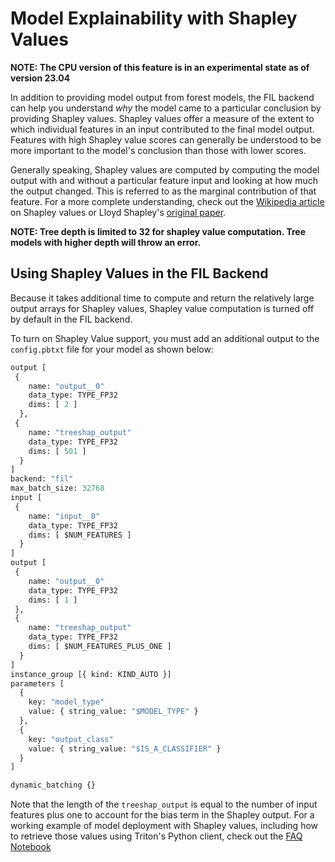 <!--
# Copyright (c) 2022, NVIDIA CORPORATION. All rights reserved.
#
# Redistribution and use in source and binary forms, with or without
# modification, are permitted provided that the following conditions
# are met:
#  * Redistributions of source code must retain the above copyright
#    notice, this list of conditions and the following disclaimer.
#  * Redistributions in binary form must reproduce the above copyright
#    notice, this list of conditions and the following disclaimer in the
#    documentation and/or other materials provided with the distribution.
#  * Neither the name of NVIDIA CORPORATION nor the names of its
#    contributors may be used to endorse or promote products derived
#    from this software without specific prior written permission.
#
# THIS SOFTWARE IS PROVIDED BY THE COPYRIGHT HOLDERS ``AS IS'' AND ANY
# EXPRESS OR IMPLIED WARRANTIES, INCLUDING, BUT NOT LIMITED TO, THE
# IMPLIED WARRANTIES OF MERCHANTABILITY AND FITNESS FOR A PARTICULAR
# PURPOSE ARE DISCLAIMED.  IN NO EVENT SHALL THE COPYRIGHT OWNER OR
# CONTRIBUTORS BE LIABLE FOR ANY DIRECT, INDIRECT, INCIDENTAL, SPECIAL,
# EXEMPLARY, OR CONSEQUENTIAL DAMAGES (INCLUDING, BUT NOT LIMITED TO,
# PROCUREMENT OF SUBSTITUTE GOODS OR SERVICES; LOSS OF USE, DATA, OR
# PROFITS; OR BUSINESS INTERRUPTION) HOWEVER CAUSED AND ON ANY THEORY
# OF LIABILITY, WHETHER IN CONTRACT, STRICT LIABILITY, OR TORT
# (INCLUDING NEGLIGENCE OR OTHERWISE) ARISING IN ANY WAY OUT OF THE USE
# OF THIS SOFTWARE, EVEN IF ADVISED OF THE POSSIBILITY OF SUCH DAMAGE.
-->

# Model Explainability with Shapley Values

**NOTE: The CPU version of this feature is in an experimental state as of version 23.04**

In addition to providing model output from forest models, the FIL backend
can help you understand *why* the model came to a particular conclusion by
providing Shapley values. Shapley values offer a measure of the extent to
which individual features in an input contributed to the final model output.
Features with high Shapley value scores can generally be understood to be more
important to the model's conclusion than those with lower scores.

Generally speaking, Shapley values are computed by computing the model output
with and without a particular feature input and looking at how much the output
changed. This is referred to as the marginal contribution of that
feature. For a more complete understanding, check out the [Wikipedia
article](https://en.wikipedia.org/wiki/Shapley_value) on Shapley values or
Lloyd Shapley's [original
paper](https://www.rand.org/content/dam/rand/pubs/research_memoranda/2008/RM670.pdf).

**NOTE: Tree depth is limited to 32 for shapley value computation. Tree models with higher depth will throw an error.**

## Using Shapley Values in the FIL Backend
Because it takes additional time to compute and return the relatively large
output arrays for Shapley values, Shapley value computation is turned off by
default in the FIL backend.

To turn on Shapley Value support, you must add an additional output to the
`config.pbtxt` file for your model as shown below:
```protobuf
output [
 {
    name: "output__0"
    data_type: TYPE_FP32
    dims: [ 2 ]
  },
 {
    name: "treeshap_output"
    data_type: TYPE_FP32
    dims: [ 501 ]
  }
]
backend: "fil"
max_batch_size: 32768
input [
 {  
    name: "input__0"
    data_type: TYPE_FP32
    dims: [ $NUM_FEATURES ]                    
  } 
]
output [
 {
    name: "output__0"
    data_type: TYPE_FP32
    dims: [ 1 ]
 },
 {
    name: "treeshap_output"
    data_type: TYPE_FP32
    dims: [ $NUM_FEATURES_PLUS_ONE ]
  }
]
instance_group [{ kind: KIND_AUTO }]
parameters [
  {
    key: "model_type"
    value: { string_value: "$MODEL_TYPE" }
  },
  {
    key: "output_class"
    value: { string_value: "$IS_A_CLASSIFIER" }
  }
]

dynamic_batching {}
```
Note that the length of the `treeshap_output` is equal to the number of input
features plus one to account for the bias term in the Shapley output. For a
working example of model deployment with Shapley values, including how to
retrieve those values using Triton's Python client, check out the [FAQ
Notebook](https://nbviewer.org/github/triton-inference-server/fil_backend/blob/main/notebooks/faq/FAQs.ipynb#$\color{#76b900}{\text{FAQ-12:-How-do-I-retrieve-Shapley-values-for-model-explainability?}}$)

